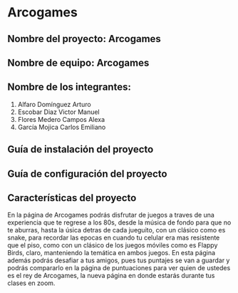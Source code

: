 # Arcogames

## Nombre del proyecto: Arcogames
## Nombre de equipo: Arcogames
## Nombre de los integrantes:
  1. Alfaro Domínguez Arturo
  2. Escobar Diaz Victor Manuel 
  3. Flores Medero Campos Alexa
  4. García Mojica Carlos Emiliano 
## Guía de instalación del proyecto

## Guía de configuración del proyecto

## Características del proyecto
En la página de Arcogames podrás disfrutar de juegos a traves de una experiencia que te regrese a los 80s, desde la música de fondo para que no te aburras, hasta la úsica detras de cada jueguito, con un clásico como es snake, para recordar las epocas en cuando tu celular era mas resistente que el piso, como con un clásico de los juegos móviles como es Flappy Birds, claro, manteniendo la temática en ambos juegos.
En esta página además podrás desafiar a tus amigos, pues tus puntajes se van a guardar y podrás compararlo en la página de puntuaciones para ver quien de ustedes es el rey de Arcogames, la nueva página en donde estarás durante tus clases en zoom.
